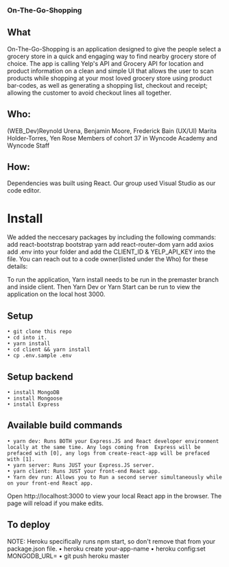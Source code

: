 ### On-The-Go-Shopping
## What
On-The-Go-Shopping is an application designed to give the people select a grocery store in a quick and engaging way to find nearby grocery store of choice. The app is calling Yelp's API and Grocery API for location and product information on a clean and simple UI that allows the user to scan products while shopping at your most loved grocery store using product bar-codes, as well as generating a shopping list, checkout and receipt; allowing the customer to avoid checkout lines all together.

## Who:
(WEB_Dev)Reynold Urena, Benjamin Moore, Frederick Bain
(UX/UI) Marita Holder-Torres, Yen Rose
Members of cohort 37 in Wyncode Academy and Wyncode Staff

## How:
Dependencies was built using React. Our group used Visual Studio as our code editor.

# Install
We added the neccesary packages by including the following commands: add react-bootstrap bootstrap yarn add react-router-dom yarn add axios add .env into your folder and add the CLIENT_ID & YELP_API_KEY into the file. You can reach out to a code owner(listed under the Who) for these details:

To run the application, Yarn install needs to be run in the premaster branch and inside client. Then Yarn Dev or Yarn Start can be run to view the application on the local host 3000.

## Setup
    • git clone this repo
    • cd into it.
    • yarn install
    • cd client && yarn install
    • cp .env.sample .env
    
## Setup backend
    • install MongoDB
    • install Mongoose
    • install Express
    
## Available build commands
    • yarn dev: Runs BOTH your Express.JS and React developer environment locally at the same time. Any logs coming from  Express will be prefaced with [0], any logs from create-react-app will be prefaced with [1].
    • yarn server: Runs JUST your Express.JS server.
    • yarn client: Runs JUST your front-end React app.
    • Yarn dev run: Allows you to Run a second server simultaneously while on your front-end React app.
    
Open http://localhost:3000 to view your local React app in the browser. The page will reload if you make edits.

## To deploy
NOTE: Heroku specifically runs npm start, so don't remove that from your package.json file.
    • heroku create your-app-name
    • heroku config:set MONGODB_URL=<insertYourAtlasDbUri>
    • git push heroku master
